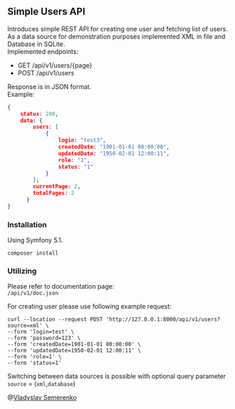 ## Simple Users API
Introduces simple REST API for creating one user and fetching list of users. As a data source for demonstration purposes 
implemented XML in file and Database in SQLite.  
Implemented endpoints:

* GET /api/v1/users/{page}
* POST /api/v1/users

Response is in JSON format.  
Example:

```json
{
    status: 200,
    data: {
        users: [
            {
                login: "test3",
                createdDate: "1901-01-01 00:00:00",
                updatedDate: "1950-02-01 12:00:11",
                role: "1",
                status: "1"
            }
        ],
        currentPage: 2,
        totalPages: 2
      }
}
```

### Installation
Using Symfony 5.1. 
```shell script
composer install
```

### Utilizing
Please refer to documentation page:  
```/api/v1/doc.json```

For creating user please use following example request:

```shell script
curl --location --request POST 'http://127.0.0.1:8000/api/v1/users?source=xml' \
--form 'login=test' \
--form 'password=123' \
--form 'createdDate=1901-01-01 00:00:00' \
--form 'updatedDate=1950-02-01 12:00:11' \
--form 'role=1' \
--form 'status=1'
```

Switching between data sources is possible with optional query parameter `source` = (`xml`,`database`)

@[Vladyslav Semerenko](mailto:vladyslav.semerenko@gmail.com)

